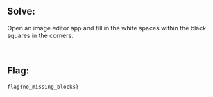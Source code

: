 ## Solve:

Open an image editor app and fill in the white spaces
within the black squares in the corners.

<br/>

## Flag:

`flag{no_missing_blocks}`
